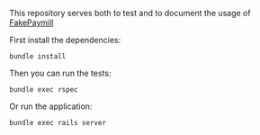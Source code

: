 This repository serves both to test and to document the usage of [FakePaymill](https://github.com/zamith/fake-paymill)

First install the dependencies:

    bundle install

Then you can run the tests:
 
    bundle exec rspec
    
Or run the application:

    bundle exec rails server
